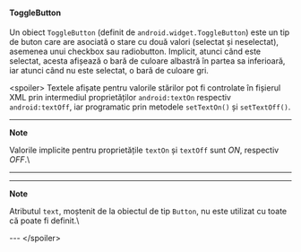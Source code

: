 #### ToggleButton

Un obiect `ToggleButton` (definit de `android.widget.ToggleButton`) este
un tip de buton care are asociată o stare cu două valori (selectat și
neselectat), asemenea unui checkbox sau radiobutton. Implicit, atunci
când este selectat, acesta afișează o bară de culoare albastră în partea
sa inferioară, iar atunci când nu este selectat, o bară de culoare gri.

\<spoiler> Textele afișate pentru valorile stărilor pot fi controlate în
fișierul XML prin intermediul proprietăților `android:textOn` respectiv
`android:textOff`, iar programatic prin metodele `setTextOn()` și
`setTextOff()`.

---
**Note**

Valorile implicite pentru proprietățile `textOn` și `textOff`
sunt *ON*, respectiv *OFF*.\

---

---
**Note**

Atributul `text`, moștenit de la obiectul de tip `Button`, nu
este utilizat cu toate că poate fi definit.\

--- \</spoiler>

